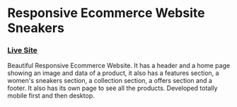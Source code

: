 # Responsive Ecommerce Website Sneakers
### [Live Site](https://adoring-mirzakhani-5641be.netlify.app/)

Beautiful Responsive Ecommerce Website. It has a header and a home page showing an image and data of a product, it also has a features section, a women's sneakers section, a collection section, a offers section and a footer. It also has its own page to see all the products. Developed totally mobile first and then desktop.
